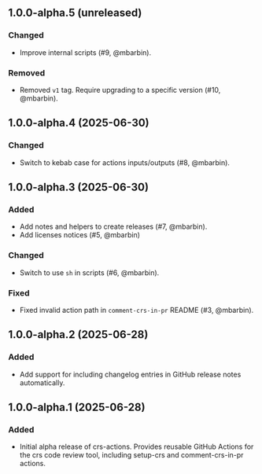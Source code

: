 ## 1.0.0-alpha.5 (unreleased)

### Changed

- Improve internal scripts (#9, @mbarbin).

### Removed

- Removed `v1` tag. Require upgrading to a specific version (#10, @mbarbin).

## 1.0.0-alpha.4 (2025-06-30)

### Changed

- Switch to kebab case for actions inputs/outputs (#8, @mbarbin).

## 1.0.0-alpha.3 (2025-06-30)

### Added

- Add notes and helpers to create releases (#7, @mbarbin).
- Add licenses notices (#5, @mbarbin)

### Changed

- Switch to use `sh` in scripts (#6, @mbarbin).

### Fixed

- Fixed invalid action path in `comment-crs-in-pr` README (#3, @mbarbin).

## 1.0.0-alpha.2 (2025-06-28)

### Added

- Add support for including changelog entries in GitHub release notes automatically.

## 1.0.0-alpha.1 (2025-06-28)

### Added

- Initial alpha release of crs-actions. Provides reusable GitHub Actions for the crs code review tool, including setup-crs and comment-crs-in-pr actions.
